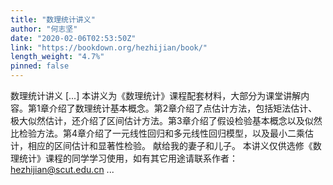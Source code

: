 ```yaml
---
title: "数理统计讲义"
author: "何志坚"
date: "2020-02-06T02:53:50Z"
link: "https://bookdown.org/hezhijian/book/"
length_weight: "4.7%"
pinned: false
---
```


数理统计讲义 [...] 本讲义为《数理统计》课程配套材料，大部分为课堂讲解内容。第1章介绍了数理统计基本概念。第2章介绍了点估计方法，包括矩法估计、极大似然估计，还介绍了区间估计方法。第3章介绍了假设检验基本概念以及似然比检验方法。第4章介绍了一元线性回归和多元线性回归模型，以及最小二乘估计，相应的区间估计和显著性检验。 献给我的妻子和儿子。 本讲义仅供选修《数理统计》课程的同学学习使用，如有其它用途请联系作者：hezhijian@scut.edu.cn ...
